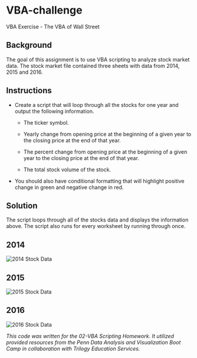 # VBA-challenge
VBA Exercise - The VBA of Wall Street

## Background
The goal of this assignment is to use VBA scripting to analyze stock market data. The stock market file contained three sheets with data from 2014, 2015 and 2016.

## Instructions

* Create a script that will loop through all the stocks for one year and output the following information.

  * The ticker symbol.

  * Yearly change from opening price at the beginning of a given year to the closing price at the end of that year.

  * The percent change from opening price at the beginning of a given year to the closing price at the end of that year.

  * The total stock volume of the stock.

* You should also have conditional formatting that will highlight positive change in green and negative change in red.

## Solution
The script loops through all of the stocks data and displays the information above. The script also runs for every worksheet by running through once.

## 2014
![2014 Stock Data](https://user-images.githubusercontent.com/22499952/112926316-45526080-90e1-11eb-8431-1ba802e2bc6e.png)

## 2015
![2015 Stock Data](https://user-images.githubusercontent.com/22499952/112926322-484d5100-90e1-11eb-84d2-a2f1717f82ab.png)

## 2016
![2016 Stock Data](https://user-images.githubusercontent.com/22499952/112926329-4b484180-90e1-11eb-8bbf-7ef822e83fae.png)


<i>This code was written for the 02-VBA Scripting Homework. It utilized provided resources from the Penn Data Analysis and Visualization Boot Camp in collaboration with Trilogy Education Services.</i>
